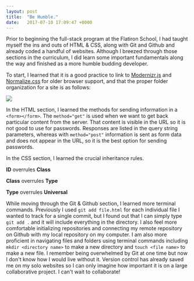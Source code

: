 ```yaml
---
layout: post
title:  "Be Humble."
date:   2017-07-10 17:09:47 +0000
---
```



Prior to beginning the full-stack program at the Flatiron School, I had taught myself the ins and outs of HTML & CSS, along with Git and Github and already coded a handful of websites. Although I breezed through those sections in the curriculum, I did learn some important fundamentals along the way and finished as a more humble budding developer.

To start, I learned that it is a good practice to link to [Modernizr.js](https://modernizr.com/) and [Normalize.css](https://necolas.github.io/normalize.css/) for older browser support, and that the proper folder organization for a site is as follows:

![](http://i.imgur.com/DpVLHDvm.png)

In the HTML section, I learned the methods for sending information in a `<form></form>`. The `method="get"` is used when we want to get back particular content from the server. That content is visible in the URL so it is not good to use for passwords. Responses are listed in the query string parameters, whereas with `method="post"` information is sent as form data and does not appear in the URL, so it is the best option for sending passwords. 
 
In the CSS section, I learned the crucial inheritance rules. 

**ID** overrules **Class**

**Class** overrules **Type**

**Type** overrules **Universal**


While moving through the Git & Github section, I learned more terminal commands. Previously I used `git add file.html` for each individual file I wanted to track for a single commit, but I found out that I can simply type `git add .` and it will include everything in the directory. I also feel more comfortable initializing repositories and connecting my remote repository on Github with my local repository on my computer. I am also more proficient in navigating files and folders using terminal commands including `mkdir <directory name>` to make a new directory and `touch <file name>` to make a new file. I remember being overwhelmed by Git at one time but now I don't know how I would live without it. Version control has already saved me on my solo websites so I can only imagine how important it is on a large collaborative project. I can't wait to collaborate!
